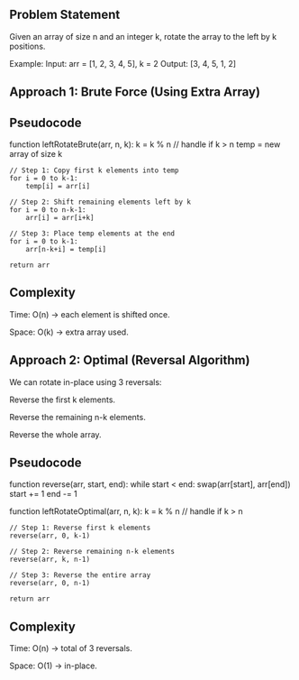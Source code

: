 ## Problem Statement

Given an array of size n and an integer k, rotate the array to the left by k positions.

Example:
Input: arr = [1, 2, 3, 4, 5], k = 2
Output: [3, 4, 5, 1, 2]

## Approach 1: Brute Force (Using Extra Array)

## Pseudocode

function leftRotateBrute(arr, n, k):
    k = k % n                       // handle if k > n
    temp = new array of size k

    // Step 1: Copy first k elements into temp
    for i = 0 to k-1:
        temp[i] = arr[i]

    // Step 2: Shift remaining elements left by k
    for i = 0 to n-k-1:
        arr[i] = arr[i+k]

    // Step 3: Place temp elements at the end
    for i = 0 to k-1:
        arr[n-k+i] = temp[i]

    return arr

## Complexity

Time: O(n) → each element is shifted once.

Space: O(k) → extra array used.

## Approach 2: Optimal (Reversal Algorithm)


We can rotate in-place using 3 reversals:

Reverse the first k elements.

Reverse the remaining n-k elements.

Reverse the whole array.

## Pseudocode
function reverse(arr, start, end):
    while start < end:
        swap(arr[start], arr[end])
        start += 1
        end -= 1

function leftRotateOptimal(arr, n, k):
    k = k % n                       // handle if k > n

    // Step 1: Reverse first k elements
    reverse(arr, 0, k-1)

    // Step 2: Reverse remaining n-k elements
    reverse(arr, k, n-1)

    // Step 3: Reverse the entire array
    reverse(arr, 0, n-1)

    return arr

## Complexity

Time: O(n) → total of 3 reversals.

Space: O(1) → in-place.